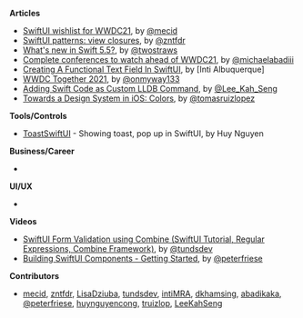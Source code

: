 
**Articles**

* [SwiftUI wishlist for WWDC21](https://swiftwithmajid.com/2021/05/26/swiftui-wishlist-for-wwdc21/), by [@mecid](https://twitter.com/mecid)
* [SwiftUI patterns: view closures](https://www.fivestars.blog/articles/swiftui-patterns-closures/), by [@zntfdr](https://twitter.com/zntfdr)
* [What's new in Swift 5.5?](https://www.hackingwithswift.com/articles/233/whats-new-in-swift-5-5), by [@twostraws](https://twitter.com/twostraws)
* [Complete conferences to watch ahead of WWDC21](https://michaelabadi.com/articles/complete-conference-list-to-watch/), by [@michaelabadiii](https://twitter.com/michaelabadiii)
* [Creating A Functional Text Field In SwiftUI](https://www.linkedin.com/pulse/wring-functional-text-field-swiftui-inti-albuquerque), by [Inti Albuquerque]
* [WWDC Together 2021](https://wwdctogether.com), by [@onmyway133](https://twitter.com/onmyway133)
* [Adding Swift Code as Custom LLDB Command](https://swiftsenpai.com/testing/add-custom-lldb/), by [@Lee_Kah_Seng](https://twitter.com/Lee_Kah_Seng)
* [Towards a Design System in iOS: Colors](https://medium.com/engineering-at-goodnotes/towards-a-design-system-in-ios-colors-63a3a0289ad7), by [@tomasruizlopez](https://twitter.com/tomasruizlopez)

**Tools/Controls**

* [ToastSwiftUI](https://github.com/huynguyencong/ToastSwiftUI) - Showing toast, pop up in SwiftUI, by Huy Nguyen

**Business/Career**

*

**UI/UX**

*

**Videos**

* [SwiftUI Form Validation using Combine (SwiftUI Tutorial, Regular Expressions, Combine Framework)](https://youtu.be/v-6qU-DqaZo), by [@tundsdev](https://twitter.com/tundsdev)
* [Building SwiftUI Components - Getting Started](https://youtu.be/UhDdtdeW63k), by [@peterfriese](https://twitter.com/peterfriese)

**Contributors**

* [mecid](https://github.com/mecid), [zntfdr](https://github.com/zntfdr), [LisaDziuba](https://github.com/LisaDziuba), [tundsdev](https://github.com/tunds), [intiMRA](https://github.com/intiMRA), [dkhamsing](https://github.com/dkhamsing), [abadikaka](https://github.com/abadikaka), [@peterfriese](https://twitter.com/peterfriese), [huynguyencong](https://github.com/huynguyencong), [truizlop](https://github.com/truizlop), [LeeKahSeng](https://github.com/LeeKahSeng)